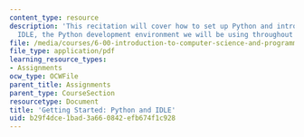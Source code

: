 ```yaml
---
content_type: resource
description: 'This recitation will cover how to set up Python and introduce you to
  IDLE, the Python development environment we will be using throughout this course. '
file: /media/courses/6-00-introduction-to-computer-science-and-programming-fall-2008/b29f4dce1bad3a660842efb674f1c928_getting_started.pdf
file_type: application/pdf
learning_resource_types:
- Assignments
ocw_type: OCWFile
parent_title: Assignments
parent_type: CourseSection
resourcetype: Document
title: 'Getting Started: Python and IDLE'
uid: b29f4dce-1bad-3a66-0842-efb674f1c928
---
```

